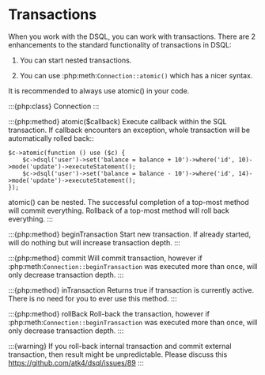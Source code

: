 # Transactions

When you work with the DSQL, you can work with transactions. There are 2
enhancements to the standard functionality of transactions in DSQL:

1. You can start nested transactions.

2. You can use :php:meth:`Connection::atomic()` which has a nicer syntax.

It is recommended to always use atomic() in your code.

:::{php:class} Connection
:::

:::{php:method} atomic($callback)
Execute callback within the SQL transaction. If callback encounters an
exception, whole transaction will be automatically rolled back::

```
$c->atomic(function () use ($c) {
    $c->dsql('user')->set('balance = balance + 10')->where('id', 10)->mode('update')->executeStatement();
    $c->dsql('user')->set('balance = balance - 10')->where('id', 14)->mode('update')->executeStatement();
});
```

atomic() can be nested.
The successful completion of a top-most method will commit everything.
Rollback of a top-most method will roll back everything.
:::

:::{php:method} beginTransaction
Start new transaction. If already started, will do nothing but will increase
transaction depth.
:::

:::{php:method} commit
Will commit transaction, however if :php:meth:`Connection::beginTransaction`
was executed more than once, will only decrease transaction depth.
:::

:::{php:method} inTransaction
Returns true if transaction is currently active. There is no need for you to
ever use this method.
:::

:::{php:method} rollBack
Roll-back the transaction, however if :php:meth:`Connection::beginTransaction`
was executed more than once, will only decrease transaction depth.
:::

:::{warning}
If you roll-back internal transaction and commit external
transaction, then result might be unpredictable.
Please discuss this https://github.com/atk4/dsql/issues/89
:::
